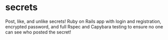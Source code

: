 # secrets
Post, like, and unlike secrets! Ruby on Rails app with login and registration, encrypted password, and full Rspec and Capybara testing to ensure no one can see who posted the secret!
